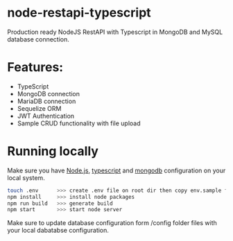 # node-restapi-typescript
Production ready NodeJS RestAPI with Typescript in MongoDB and MySQL database connection. 

# Features: 
* TypeScript
* MongoDB connection
* MariaDB connection
* Sequelize ORM
* JWT Authentication
* Sample CRUD functionality with file upload

# Running locally
Make sure you have [Node.js](http://nodejs.org/), [typescript](https://www.typescriptlang.org/) and [mongodb](https://www.mongodb.com/) configuration on your local system.

``` sh
touch .env      >>> create .env file on root dir then copy env.sample file to .env 
npm install     >>> install node packages 
npm run build   >>> generate build
npm start       >>> start node server
```

Make sure to update database configuration form /config folder files with your local dabatabse configuration.
